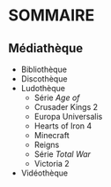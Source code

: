 # SOMMAIRE

## Médiathèque

+ Bibliothèque
+ Discothèque
+ Ludothèque
  - Série _Age of_
  - Crusader Kings 2
  - Europa Universalis
  - Hearts of Iron 4
  - Minecraft
  - Reigns
  - Série _Total War_
  - Victoria 2
+ Vidéothèque